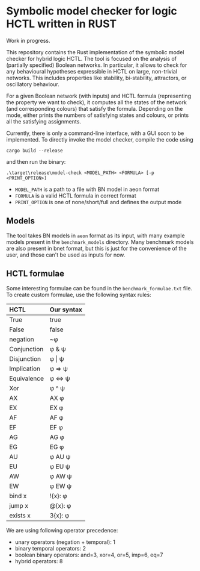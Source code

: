 # Symbolic model checker for logic HCTL written in RUST

Work in progress.

This repository contains the Rust implementation of the symbolic model checker for hybrid logic HCTL. The tool is focused on the analysis of (partially specified) Boolean networks. In particular, it allows to check for any behavioural hypotheses expressible in HCTL on large, non-trivial networks. This includes properties like stability, bi-stability, attractors, or oscillatory behaviour.

For a given Boolean network (with inputs) and HCTL formula (representing the property we want to check), it computes all the states of the network (and corresponding colours) that satisfy the formula. Depending on the mode, either prints the numbers of satisfying states and colours, or prints all the satisfying assignments.

Currently, there is only a command-line interface, with a GUI soon to be implemented.
To directly invoke the model checker, compile the code using
```
cargo build --release
```
and then run the binary:
```
.\target\release\model-check <MODEL_PATH> <FORMULA> [-p <PRINT_OPTION>]
```

- `MODEL_PATH` is a path to a file with BN model in aeon format
- `FORMULA` is a valid HCTL formula in correct format
- `PRINT_OPTION` is one of none/short/full and defines the output mode


## Models

The tool takes BN models in `aeon` format as its input, with many example models present in the `benchmark_models` directory.
Many benchmark models are also present in bnet format, but this is just for the convenience of the user, and those can't be used as inputs for now.


## HCTL formulae

Some interesting formulae can be found in the ```benchmark_formulae.txt``` file.
To create custom formulae, use the following syntax rules:

| HCTL        | Our syntax         |
|:------------|:-------------------|
| True        | true               |
| False       | false              |
| negation	   | ~&phi;             |
| Conjunction | &phi; & &psi;      |
| Disjunction | &phi; &#124; &psi; |
| Implication | &phi; => &psi;     |
| Equivalence | &phi; <=> &psi;    |
| Xor         | &phi; ^ &psi;      |
| AX          | AX &phi;           |
| EX          | EX &phi;           |
| AF          | AF &phi;           |
| EF          | EF &phi;           |
| AG          | AG &phi;           |
| EG          | EG &phi;           |
| AU          | &phi; AU &psi;     |
| EU          | &phi; EU &psi;     |
| AW          | &phi; AW &psi;     |
| EW          | &phi; EW &psi;     |
| bind x      | !{x}: &phi;        |
| jump x      | @{x}: &phi;        |
| exists x    | 3{x}: &phi;        |


We are using following operator precedence:
* unary operators (negation + temporal): 1
* binary temporal operators: 2
* boolean binary operators: and=3, xor=4, or=5, imp=6, eq=7
* hybrid operators: 8
